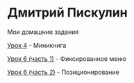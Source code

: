 # Дмитрий Пискулин
Мои домашние задания

[Урок 4](https://dmitry5895.github.io/Lesson4/Minibook/ "Книга") - Миникнига

[Урок 6 (часть 1)](https://dmitry5895.github.io/Lesson6/MenuAndText/ "Фиксированное меню") - Фиксированное меню

[Урок 6 (часть 2)](https://dmitry5895.github.io/Lesson6/Position/ "Позиционирование") - Позиционирование
